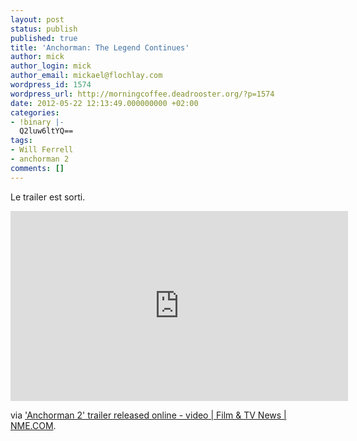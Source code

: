 ```yaml
---
layout: post
status: publish
published: true
title: 'Anchorman: The Legend Continues'
author: mick
author_login: mick
author_email: mickael@flochlay.com
wordpress_id: 1574
wordpress_url: http://morningcoffee.deadrooster.org/?p=1574
date: 2012-05-22 12:13:49.000000000 +02:00
categories:
- !binary |-
  Q2luw6ltYQ==
tags:
- Will Ferrell
- anchorman 2
comments: []
---
```

Le trailer est sorti.

<iframe src="http://www.youtube.com/embed/q3ML9_NDJI0" frameborder="0" width="540" height="304"></iframe>

via <a href="http://www.nme.com/filmandtv/news/anchorman-2-trailer-released-online---video/269059">'Anchorman 2' trailer released online - video | Film &amp; TV News | NME.COM</a>.
